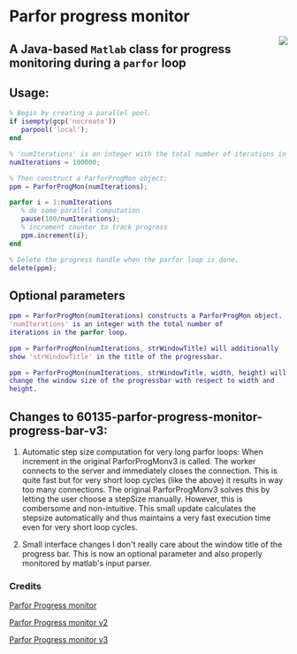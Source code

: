 # Parfor progress monitor
<img align="right" src="https://github.com/fsaxen/ParforProgMon/raw/master/progress_bar.png" />

## A Java-based `Matlab` class for progress monitoring during a `parfor` loop

## Usage:
```Matlab
% Begin by creating a parallel pool.
if isempty(gcp('nocreate'))
   parpool('local');
end

% 'numIterations' is an integer with the total number of iterations in the loop.
numIterations = 100000;

% Then construct a ParforProgMon object:
ppm = ParforProgMon(numIterations);

parfor i = 1:numIterations
   % do some parallel computation
   pause(100/numIterations);
   % increment counter to track progress
   ppm.increment(i);
end

% Delete the progress handle when the parfor loop is done.
delete(ppm);
```

## Optional parameters
```matlab
ppm = ParforProgMon(numIterations) constructs a ParforProgMon object.
'numIterations' is an integer with the total number of
iterations in the parfor loop.

ppm = ParforProgMon(numIterations, strWindowTitle) will additionally
show 'strWindowTitle' in the title of the progressbar.

ppm = ParforProgMon(numIterations, strWindowTitle, width, height) will
change the window size of the progressbar with respect to width and
height.
```

## Changes to 60135-parfor-progress-monitor-progress-bar-v3:
1. Automatic step size computation for very long parfor loops:
When increment in the original ParforProgMonv3 is called. The worker connects to the server and immediately closes the connection.
This is quite fast but for very short loop cycles (like the above) it results in way too many connections.
The original ParforProgMonv3 solves this by letting the user choose a stepSize manually. However, this is combersome and non-intuitive.
This small update calculates the stepsize automatically and thus maintains a very fast execution time even for very short loop cycles.

2. Small interface changes 
I don't really care about the window title of the progress bar. 
This is now an optional parameter and also properly monitored by matlab's input parser.


### Credits
[Parfor Progress monitor](https://www.mathworks.com/matlabcentral/fileexchange/24594-parfor-progress-monitor)

[Parfor Progress monitor v2](https://www.mathworks.com/matlabcentral/fileexchange/31673-parfor-progress-monitor-v2)

[Parfor Progress monitor v3](https://de.mathworks.com/matlabcentral/fileexchange/60135-parfor-progress-monitor-progress-bar-v3)
